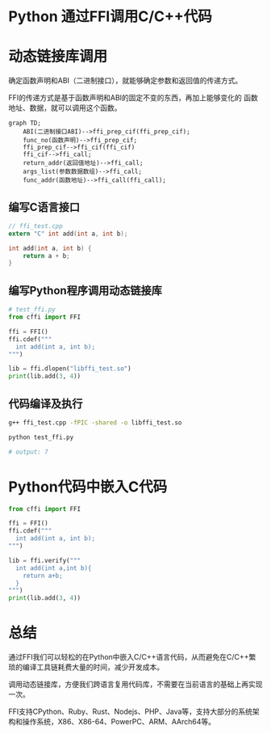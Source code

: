 # Python 通过FFI调用C/C++代码


# 动态链接库调用

确定函数声明和ABI（二进制接口），就能够确定参数和返回值的传递方式。  

FFI的传递方式是基于函数声明和ABI的固定不变的东西，再加上能够变化的 函数地址、数据，就可以调用这个函数。

```mermaid
graph TD;
    ABI(二进制接口ABI)-->ffi_prep_cif(ffi_prep_cif);
    func_no(函数声明)-->ffi_prep_cif;
    ffi_prep_cif-->ffi_cif(ffi_cif)
    ffi_cif-->ffi_call;
    return_addr(返回值地址)-->ffi_call;
    args_list(参数数据数组)-->ffi_call;
    func_addr(函数地址)-->ffi_call(ffi_call);
```

## 编写C语言接口
```c
// ffi_test.cpp
extern "C" int add(int a, int b);

int add(int a, int b) {
    return a + b;
}
```

## 编写Python程序调用动态链接库
```python
# test_ffi.py
from cffi import FFI

ffi = FFI()
ffi.cdef("""
  int add(int a, int b);
""")

lib = ffi.dlopen("libffi_test.so")
print(lib.add(3, 4))
```

## 代码编译及执行
```bash
g++ ffi_test.cpp -fPIC -shared -o libffi_test.so

python test_ffi.py

# output: 7
```

# Python代码中嵌入C代码
```python
from cffi import FFI

ffi = FFI()
ffi.cdef("""
  int add(int a, int b);
""")

lib = ffi.verify("""
  int add(int a,int b){
    return a+b;
  }
""")
print(lib.add(3, 4))
```

# 总结

通过FFI我们可以轻松的在Python中嵌入C/C++语言代码，从而避免在C/C++繁琐的编译工具链耗费大量的时间，减少开发成本。  

调用动态链接库，方便我们跨语言复用代码库，不需要在当前语言的基础上再实现一次。  

FFI支持CPython、Ruby、Rust、Nodejs、PHP、Java等，支持大部分的系统架构和操作系统，X86、X86-64、PowerPC、ARM、AArch64等。